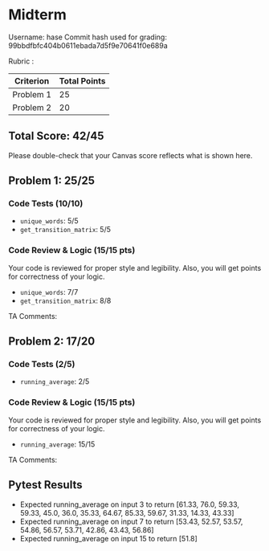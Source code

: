 # Midterm

Username: hase
Commit hash used for grading: 99bbdfbfc404b0611ebada7d5f9e70641f0e689a

Rubric :

| Criterion           | Total Points |
| ------------------- | ------------ |
| Problem 1   | 25           |
| Problem 2  | 20           |

## Total Score: 42/45
Please double-check that your Canvas score reflects what is shown here.

## Problem 1: 25/25

### Code Tests (10/10)
- `unique_words`: 5/5
- `get_transition_matrix`: 5/5

### Code Review & Logic (15/15 pts)
Your code is reviewed for proper style and legibility. Also, you will get points for correctness of your logic. 

- `unique_words`: 7/7
- `get_transition_matrix`: 8/8

TA Comments: 


## Problem 2: 17/20

### Code Tests (2/5)
- `running_average`: 2/5

### Code Review & Logic (15/15 pts)
Your code is reviewed for proper style and legibility. Also, you will get points for correctness of your logic. 

- `running_average`: 15/15

TA Comments: 

## Pytest Results
- Expected running_average on input 3 to return [61.33, 76.0, 59.33, 59.33, 45.0, 36.0, 35.33, 64.67, 85.33, 59.67, 31.33, 14.33, 43.33]
- Expected running_average on input 7 to return [53.43, 52.57, 53.57, 54.86, 56.57, 53.71, 42.86, 43.43, 56.86]
- Expected running_average on input 15 to return [51.8]

